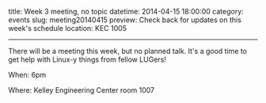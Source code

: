 title: Week 3 meeting, no topic
datetime: 2014-04-15 18:00:00
category: events
slug: meeting20140415
preview: Check back for updates on this week's schedule
location: KEC 1005

---

There will be a meeting this week, but no planned talk.  It's a good time to get help with Linux-y things from fellow LUGers!

When: 6pm

Where: Kelley Engineering Center room 1007
